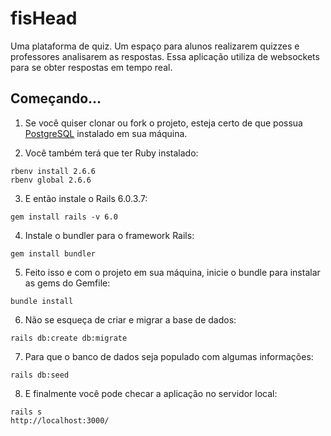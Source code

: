 # fisHead
Uma plataforma de quiz. Um espaço para alunos realizarem quizzes e professores analisarem as respostas. Essa aplicação utiliza de websockets para se obter respostas em tempo real.

## Começando...
1) Se você quiser clonar ou fork o projeto, esteja certo de que possua [PostgreSQL](https://www.postgresql.org/) instalado em sua máquina.

2) Você também terá que ter Ruby instalado:
```
rbenv install 2.6.6
rbenv global 2.6.6
```
3) E então instale o Rails 6.0.3.7:
```
gem install rails -v 6.0
```
4) Instale o bundler para o framework Rails:
```
gem install bundler
```
5) Feito isso e com o projeto em sua máquina, inicie o bundle para instalar as gems do Gemfile:
```
bundle install
```
6) Não se esqueça de criar e migrar a base de dados:
```
rails db:create db:migrate
```
7) Para que o banco de dados seja populado com algumas informações:
```
rails db:seed
```
8) E finalmente você pode checar a aplicação no servidor local:
```
rails s
http://localhost:3000/
```
